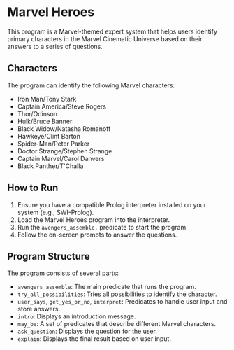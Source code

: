 # Marvel Heroes

This program is a Marvel-themed expert system that helps users identify primary characters in the Marvel Cinematic Universe based on their answers to a series of questions.

## Characters

The program can identify the following Marvel characters:

- Iron Man/Tony Stark
- Captain America/Steve Rogers
- Thor/Odinson
- Hulk/Bruce Banner
- Black Widow/Natasha Romanoff
- Hawkeye/Clint Barton
- Spider-Man/Peter Parker
- Doctor Strange/Stephen Strange
- Captain Marvel/Carol Danvers
- Black Panther/T'Challa

## How to Run

1. Ensure you have a compatible Prolog interpreter installed on your system (e.g., SWI-Prolog).
2. Load the Marvel Heroes program into the interpreter.
3. Run the `avengers_assemble.` predicate to start the program.
4. Follow the on-screen prompts to answer the questions.

## Program Structure

The program consists of several parts:

- `avengers_assemble`: The main predicate that runs the program.
- `try_all_possibilities`: Tries all possibilities to identify the character.
- `user_says`, `get_yes_or_no`, `interpret`: Predicates to handle user input and store answers.
- `intro`: Displays an introduction message.
- `may_be`: A set of predicates that describe different Marvel characters.
- `ask_question`: Displays the question for the user.
- `explain`: Displays the final result based on user input.

